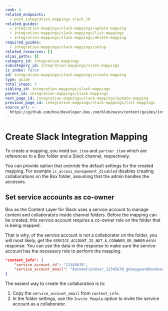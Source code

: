 ```yaml
---
rank: 4
related_endpoints:
  - post_integration_mappings_slack_id
related_guides:
  - integration-mappings/slack-mappings/update-mapping
  - integration-mappings/slack-mappings/list-mappings
  - integration-mappings/slack-mappings/delete-mapping
required_guides:
  - integration-mappings/slack-mappings/setup
related_resources: []
alias_paths: []
category_id: integration-mappings
subcategory_id: integration-mappings/slack-mappings
is_index: false
id: integration-mappings/slack-mappings/create-mapping
type: guide
total_steps: 7
sibling_id: integration-mappings/slack-mappings
parent_id: integration-mappings/slack-mappings
next_page_id: integration-mappings/slack-mappings/update-mapping
previous_page_id: integration-mappings/slack-mappings/list-mappings
source_url: >-
  https://github.com/box/developer.box.com/blob/main/content/guides/integration-mappings/slack-mappings/create-mapping.md
---
```

# Create Slack Integration Mapping

To create a mapping, you need `box_item` and `partner_item` which are
references to a Box folder and a Slack channel, respectively.

<Samples id='post_integration_mappings_slack' >

</Samples>

You can provide option that override the default settings for the created
mapping.
For example `is_access_management_disabled` disables creating
collaborations on the Box folder, assuming that
the admin handles the accesses.

## Set service accounts as co-owner

Box as the Content Layer for Slack uses a service account
to manage content and collaborators inside channel folders.
Before the mapping can be created,
this service account requires a co-owner
role on the folder that is being mapped.

That is why, of the service account is not a collaborator on the folder,
you will most likely, get the `SERVICE_ACCOUNT_IS_NOT_A_COOWNER_OR_OWNER`
error response. You can use the data in the response to make sure the
service account has the necessary role to perform the mapping.

```json
"context_info": {
    "service_account_id": "12345678",
    "service_account_email": "AutomationUser_12345678_gdueygwe>@boxdevedition.com",
}
```

The easiest way to create the collaboration
is to:

1. Copy the  `service_account_email` from `context_info`.
2. In the folder settings, use the `Invite People`
option to invite the service account as a collaborator.